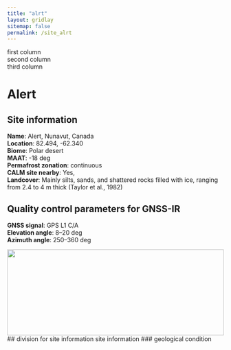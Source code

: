 ```yaml
---
title: "alrt"
layout: gridlay
sitemap: false
permalink: /site_alrt
---
```


<div id="basic-info" class="row">
    <div class="col-sm-4"> first column </div>
    <div class="col-sm-4"> second column </div>
    <div class="col-sm-4"> third column </div>
</div>

# Alert
## Site information
**Name**:                   Alert, Nunavut, Canada <br/>
**Location**:               82.494, -62.340 <br/>
**Biome**:                  Polar desert <br/>
**MAAT**:                   -18 deg <br/>
**Permafrost zonation**:    continuous <br/>
**CALM site nearby**:       Yes, <br/>
**Landcover**:              Mainly silts, sands, and shattered rocks filled with ice, ranging from 2.4 to 4 m thick (Taylor et al., 1982) <br/>

## Quality control parameters for GNSS-IR
**GNSS signal**:            GPS L1 C/A <br/>
**Elevation angle**:        8–20 deg <br/>
**Azimuth angle**:          250–360 deg <br/>


<div markdown="0" class="col-sm-4">
    <img src="{{ site.url }}{{ site.baseurl }}/photos/alrt.jpg" width="100%" height="200px">
</div>

<div class="col-sm-8">
    ## division for site information
    site information 
    ### geological condition
</div>
